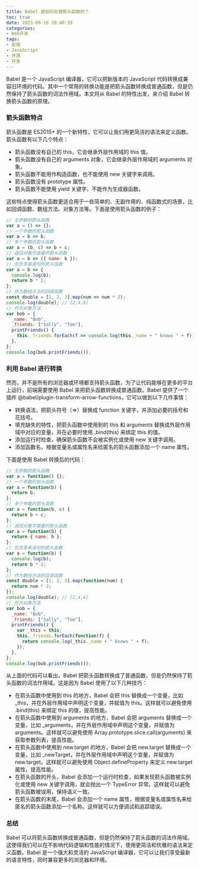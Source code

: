 ```yaml
---
title: Babel 是如何处理箭头函数的？
toc: true
date: 2023-09-16 20:40:29
categories:
- Web开发
tags: 
- 前端
- JavaScript
- 开源
- 开发
---
```


Babel 是一个 JavaScript 编译器，它可以把新版本的 JavaScript 代码转换成兼容旧环境的代码。其中一个常用的转换功能是把箭头函数转换成普通函数，但是仍然保持了箭头函数的词法作用域。本文将从 Babel 的特性出发，来介绍 Babel 转换箭头函数的原理。

<!--more-->

### 箭头函数特点

箭头函数是 ES2015+ 的一个新特性，它可以让我们用更简洁的语法来定义函数。箭头函数有以下几个特点：

- 箭头函数没有自己的 this，它会继承外层作用域的 this 值。
- 箭头函数没有自己的 arguments 对象，它会继承外层作用域的 arguments 对象。
- 箭头函数不能用作构造函数，也不能使用 new 关键字来调用。
- 箭头函数没有 prototype 属性。
- 箭头函数不能使用 yield 关键字，不能作为生成器函数。

这些特点使得箭头函数更适合用于一些简单的、无副作用的、纯函数式的场景，比如回调函数、数组方法、对象方法等。下面是使用箭头函数的例子：

```javascript
// 无参数的箭头函数
var a = () => {};
// 一个参数的箭头函数
var a = b => b;
// 多个参数的箭头函数
var a = (b, c) => b + c;
// 返回对象字面量的箭头函数
var a = b => ({ name: b });
// 包含多条语句的箭头函数
var a = b => {
  console.log(b);
  return b * 2;
};
// 作为数组方法的回调函数
const double = [1, 2, 3].map(num => num * 2);
console.log(double); // [2,4,6]
// 作为对象方法
var bob = {
  _name: "Bob",
  _friends: ["Sally", "Tom"],
  printFriends() {
    this._friends.forEach(f => console.log(this._name + " knows " + f));
  },
};
console.log(bob.printFriends());
```



### 利用 Babel 进行转换

然而，并不是所有的浏览器或环境都支持箭头函数，为了让代码能够在更多的平台上运行，前端需要使用 Babel 来把箭头函数转换成普通函数。Babel 提供了一个插件 @babel/plugin-transform-arrow-functions，它可以做到以下几件事情：

- 转换语法，把箭头符号（=>）替换成 function 关键字，并添加必要的括号和花括号。
- 填充缺失的特性，把箭头函数中使用到的 this 和 arguments 替换成外层作用域中对应的变量，并在必要时使用 .bind(this) 来绑定 this 的值。
- 添加运行时检查，确保箭头函数不会被实例化或使用 new 关键字调用。
- 添加函数名，根据变量名或属性名来给匿名的箭头函数添加一个 name 属性。



下面是使用 Babel 转换后的代码：

```javascript
// 无参数的箭头函数
var a = function() {};
// 一个参数的箭头函数
var a = function(b) {
  return b;
};
// 多个参数的箭头函数
var a = function(b, c) {
  return b + c;
};
// 返回对象字面量的箭头函数
var a = function(b) {
  return { name: b };
};
// 包含多条语句的箭头函数
var a = function(b) {
  console.log(b);
  return b * 2;
};
// 作为数组方法的回调函数
const double = [1, 2, 3].map(function(num) {
  return num * 2;
});
console.log(double); // [2,4,6]
// 作为对象方法
var bob = {
  _name: "Bob",
  _friends: ["Sally", "Tom"],
  printFriends() {
    var _this = this;
    this._friends.forEach(function(f) {
      return console.log(_this._name + " knows " + f);
    });
  },
};
console.log(bob.printFriends());
```



从上面的代码可以看出，Babel 把箭头函数转换成了普通函数，但是仍然保持了箭头函数的词法作用域。这是因为 Babel 使用了以下几种技巧：

- 在箭头函数中使用到 this 的地方，Babel 会把 this 替换成一个变量，比如 _this，并在外层作用域中声明这个变量，并赋值为 this。这样就可以避免使用 .bind(this) 来绑定 this 的值，提高性能。
- 在箭头函数中使用到 arguments 的地方，Babel 会把 arguments 替换成一个变量，比如 _arguments，并在外层作用域中声明这个变量，并赋值为 arguments。这样就可以避免使用 Array.prototype.slice.call(arguments) 来获取参数列表，提高性能。
- 在箭头函数中使用到 new.target 的地方，Babel 会把 new.target 替换成一个变量，比如 _newTarget，并在外层作用域中声明这个变量，并赋值为 new.target。这样就可以避免使用 Object.defineProperty 来定义 new.target 属性，提高性能。
- 在箭头函数的开头，Babel 会添加一个运行时检查，如果发现箭头函数被实例化或使用 new 关键字调用，就会抛出一个 TypeError 异常。这样就可以避免箭头函数被误用，保持语义一致。
- 在箭头函数的末尾，Babel 会添加一个 name 属性，根据变量名或属性名来给匿名的箭头函数添加一个名称。这样就可以方便调试和追踪错误。



### 总结

Babel 可以将箭头函数转换成普通函数，但是仍然保持了箭头函数的词法作用域。这使得我们可以在不影响代码逻辑和性能的情况下，使用更简洁和优雅的语法来定义函数。Babel 是一个强大和灵活的 JavaScript 编译器，它可以让我们享受最新的语言特性，同时兼容更多的浏览器和环境。
